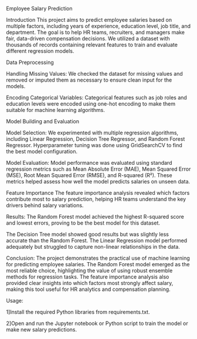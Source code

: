 Employee Salary Prediction

Introduction
This project aims to predict employee salaries based on multiple factors, including years of experience, education level, job title, and department. The goal is to help HR teams, recruiters, and managers make fair, data-driven compensation decisions. We utilized a dataset with thousands of records containing relevant features to train and evaluate different regression models.

Data Preprocessing

Handling Missing Values: We checked the dataset for missing values and removed or imputed them as necessary to ensure clean input for the models.

Encoding Categorical Variables: Categorical features such as job roles and education levels were encoded using one-hot encoding to make them suitable for machine learning algorithms.

Model Building and Evaluation

Model Selection: We experimented with multiple regression algorithms, including Linear Regression, Decision Tree Regressor, and Random Forest Regressor. Hyperparameter tuning was done using GridSearchCV to find the best model configuration.

Model Evaluation: Model performance was evaluated using standard regression metrics such as Mean Absolute Error (MAE), Mean Squared Error (MSE), Root Mean Squared Error (RMSE), and R-squared (R²). These metrics helped assess how well the model predicts salaries on unseen data.

Feature Importance
The feature importance analysis revealed which factors contribute most to salary prediction, helping HR teams understand the key drivers behind salary variations.

Results: The Random Forest model achieved the highest R-squared score and lowest errors, proving to be the best model for this dataset.

The Decision Tree model showed good results but was slightly less accurate than the Random Forest. The Linear Regression model performed adequately but struggled to capture non-linear relationships in the data.

Conclusion: The project demonstrates the practical use of machine learning for predicting employee salaries. The Random Forest model emerged as the most reliable choice, highlighting the value of using robust ensemble methods for regression tasks. The feature importance analysis also provided clear insights into which factors most strongly affect salary, making this tool useful for HR analytics and compensation planning.

Usage:

1]Install the required Python libraries from requirements.txt.

2]Open and run the Jupyter notebook or Python script to train the model or make new salary predictions.
